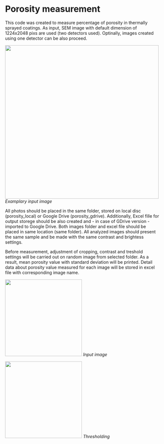 # Porosity measurement

This code was created to measure percentage of porosity in thermally sprayed coatings.
As input, SEM image with default dimension of 1224x2048 pixs are used (two detectors used). Optinally, images created using one detector can be also proceed.

[<img src="https://github.com/platekk/porosity-measurement/assets/148436343/5c815c2e-b7cb-4983-83fa-72993acc268c" width="500"/>]([![image](https://github.com/platekk/porosity-measurement/assets/148436343/6ab761c2-88e5-48ba-87f9-c19b8641474f))
<em>Examplary input image</em>


All photos should be placed in the same folder, stored on local disc (porosity_local) or Google Drive (porosity_gdrive). Additionally, Excel fille for output storege should be also created and - in case of GDrive version - imported to Google Drive. Both images folder and excel file should be placed in same location (same folder). All analyzed images should present the same sample and be made with the same contrast and brightess settings. 

Before measurement, adjustment of cropping, contrast and treshold settings will be carried out on random image from selected folder. 
As a result, mean porosity value with standard deviation will be printed. Detail data about porosity value measured for each image will be stored in excel file with corresponding image name. 

[<img src="https://github.com/platekk/porosity-measurement/assets/148436343/484b5f63-b370-40b8-8949-ef905d1f09f2" width="250"/>]([image.png](https://github.com/platekk/porosity-measurement/assets/148436343/484b5f63-b370-40b8-8949-ef905d1f09f2)) 
<em>Input image</em>

[<img src="https://github.com/platekk/porosity-measurement/assets/148436343/5a3865a1-8f4d-46cd-a0d1-d7f8d2cbb823" width="250"/>]([image.png](https://github.com/platekk/porosity-measurement/assets/148436343/5a3865a1-8f4d-46cd-a0d1-d7f8d2cbb823))
<em>Thresholding</em>

